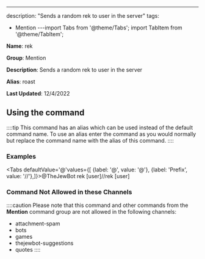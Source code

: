 ---
description: "Sends a random rek to user in the server"
tags:
  - Mention
---import Tabs from '@theme/Tabs';
import TabItem from '@theme/TabItem';

**Name**: rek

**Group**: Mention

**Description**: Sends a random rek to user in the server

**Alias**: roast

**Last Updated**: 12/4/2022

## Using the command

::::tip
This command has an alias which can be used instead of the default command name. To use an alias enter the command as you would normally but replace the command name with the alias of this command.
::::

### Examples
<Tabs defaultValue='@'values={[ {label: '@', value: '@'}, {label: 'Prefix', value: '//'},]}><TabItem value='@'>@TheJewBot rek [user]</TabItem><TabItem value='//'>//rek [user]</TabItem></Tabs>

### Command Not Allowed in these Channels
::::caution Please note that this command and other commands from the **Mention** command group are not allowed in the following channels:
- attachment-spam
- bots
- games
- thejewbot-suggestions
- quotes
::::